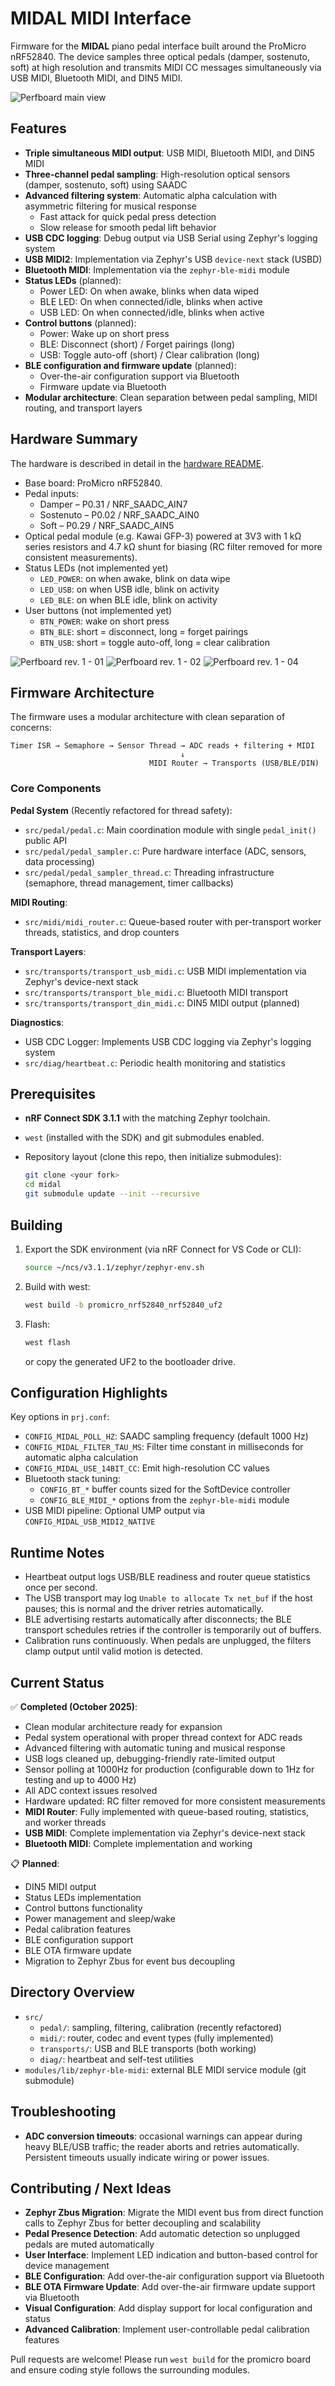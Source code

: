 # MIDAL MIDI Interface

Firmware for the **MIDAL** piano pedal interface built around the
ProMicro nRF52840. The device samples three optical pedals (damper,
sostenuto, soft) at high resolution and transmits MIDI CC messages simultaneously via USB MIDI, Bluetooth MIDI, and DIN5 MIDI.

![Perfboard main view](hardware/pics/perfboard-05.png)

## Features

- **Triple simultaneous MIDI output**: USB MIDI, Bluetooth MIDI, and DIN5 MIDI
- **Three-channel pedal sampling**: High-resolution optical sensors (damper, sostenuto, soft) using SAADC
- **Advanced filtering system**: Automatic alpha calculation with asymmetric filtering for musical response
  - Fast attack for quick pedal press detection
  - Slow release for smooth pedal lift behavior
- **USB CDC logging**: Debug output via USB Serial using Zephyr's logging system
- **USB MIDI2**: Implementation via Zephyr's USB `device-next` stack (USBD)
- **Bluetooth MIDI**: Implementation via the `zephyr-ble-midi` module
- **Status LEDs** (planned):
  - Power LED: On when awake, blinks when data wiped
  - BLE LED: On when connected/idle, blinks when active
  - USB LED: On when connected/idle, blinks when active
- **Control buttons** (planned):
  - Power: Wake up on short press
  - BLE: Disconnect (short) / Forget pairings (long)
  - USB: Toggle auto-off (short) / Clear calibration (long)
- **BLE configuration and firmware update** (planned):
  - Over-the-air configuration support via Bluetooth
  - Firmware update via Bluetooth
- **Modular architecture**: Clean separation between pedal sampling, MIDI routing, and transport layers

## Hardware Summary

The hardware is described in detail in the [hardware README](hardware/README.md).

- Base board: ProMicro nRF52840.
- Pedal inputs:
  - Damper – P0.31 / NRF_SAADC_AIN7
  - Sostenuto – P0.02 / NRF_SAADC_AIN0
  - Soft – P0.29 / NRF_SAADC_AIN5
- Optical pedal module (e.g. Kawai GFP-3) powered at 3V3 with 1 kΩ series
  resistors and 4.7 kΩ shunt for biasing (RC filter removed for more consistent measurements).
- Status LEDs (not implemented yet)
  - `LED_POWER`: on when awake, blink on data wipe
  - `LED_USB`: on when USB idle, blink on activity
  - `LED_BLE`: on when BLE idle, blink on activity
- User buttons (not implemented yet)
  - `BTN_POWER`: wake on short press
  - `BTN_BLE`: short = disconnect, long = forget pairings
  - `BTN_USB`: short = toggle auto-off, long = clear calibration

![Perfboard rev. 1 - 01](hardware/pics/perfboard-01.png)
![Perfboard rev. 1 - 02](hardware/pics/perfboard-02.png)
![Perfboard rev. 1 - 04](hardware/pics/perfboard-04.png)

## Firmware Architecture

The firmware uses a modular architecture with clean separation of concerns:

```
Timer ISR → Semaphore → Sensor Thread → ADC reads + filtering + MIDI
                                      ↓
                               MIDI Router → Transports (USB/BLE/DIN)
```

### Core Components

**Pedal System** (Recently refactored for thread safety):

- `src/pedal/pedal.c`: Main coordination module with single `pedal_init()` public API
- `src/pedal/pedal_sampler.c`: Pure hardware interface (ADC, sensors, data processing)
- `src/pedal/pedal_sampler_thread.c`: Threading infrastructure (semaphore, thread management, timer callbacks)

**MIDI Routing**:

- `src/midi/midi_router.c`: Queue-based router with per-transport worker threads, statistics, and drop counters

**Transport Layers**:

- `src/transports/transport_usb_midi.c`: USB MIDI implementation via Zephyr's device-next stack
- `src/transports/transport_ble_midi.c`: Bluetooth MIDI transport
- `src/transports/transport_din_midi.c`: DIN5 MIDI output (planned)

**Diagnostics**:

- USB CDC Logger: Implements USB CDC logging via Zephyr's logging system
- `src/diag/heartbeat.c`: Periodic health monitoring and statistics

## Prerequisites

- **nRF Connect SDK 3.1.1** with the matching Zephyr toolchain.
- `west` (installed with the SDK) and git submodules enabled.
- Repository layout (clone this repo, then initialize submodules):

  ```bash
  git clone <your fork>
  cd midal
  git submodule update --init --recursive
  ```

## Building

1. Export the SDK environment (via nRF Connect for VS Code or CLI):

   ```bash
   source ~/ncs/v3.1.1/zephyr/zephyr-env.sh
   ```

2. Build with west:

   ```bash
   west build -b promicro_nrf52840_nrf52840_uf2
   ```

3. Flash:

   ```bash
   west flash
   ```

   or copy the generated UF2 to the bootloader drive.

## Configuration Highlights

Key options in `prj.conf`:

- `CONFIG_MIDAL_POLL_HZ`: SAADC sampling frequency (default 1000 Hz)
- `CONFIG_MIDAL_FILTER_TAU_MS`: Filter time constant in milliseconds for automatic alpha calculation
- `CONFIG_MIDAL_USE_14BIT_CC`: Emit high-resolution CC values
- Bluetooth stack tuning:
  - `CONFIG_BT_*` buffer counts sized for the SoftDevice controller
  - `CONFIG_BLE_MIDI_*` options from the `zephyr-ble-midi` module
- USB MIDI pipeline: Optional UMP output via `CONFIG_MIDAL_USB_MIDI2_NATIVE`

## Runtime Notes

- Heartbeat output logs USB/BLE readiness and router queue statistics once
  per second.
- The USB transport may log `Unable to allocate Tx net_buf` if the host pauses;
  this is normal and the driver retries automatically.
- BLE advertising restarts automatically after disconnects; the BLE transport
  schedules retries if the controller is temporarily out of buffers.
- Calibration runs continuously. When pedals are unplugged, the filters clamp
  output until valid motion is detected.

## Current Status

✅ **Completed (October 2025)**:

- Clean modular architecture ready for expansion
- Pedal system operational with proper thread context for ADC reads
- Advanced filtering with automatic tuning and musical response
- USB logs cleaned up, debugging-friendly rate-limited output
- Sensor polling at 1000Hz for production (configurable down to 1Hz for testing and up to 4000 Hz)
- All ADC context issues resolved
- Hardware updated: RC filter removed for more consistent measurements
- **MIDI Router**: Fully implemented with queue-based routing, statistics, and worker threads
- **USB MIDI**: Complete implementation via Zephyr's device-next stack
- **Bluetooth MIDI**: Complete implementation and working

📋 **Planned**:

- DIN5 MIDI output
- Status LEDs implementation
- Control buttons functionality
- Power management and sleep/wake
- Pedal calibration features
- BLE configuration support
- BLE OTA firmware update
- Migration to Zephyr Zbus for event bus decoupling

## Directory Overview

- `src/`
  - `pedal/`: sampling, filtering, calibration (recently refactored)
  - `midi/`: router, codec and event types (fully implemented)
  - `transports/`: USB and BLE transports (both working)
  - `diag/`: heartbeat and self-test utilities
- `modules/lib/zephyr-ble-midi`: external BLE MIDI service module (git
  submodule)

## Troubleshooting

- **ADC conversion timeouts**: occasional warnings can appear during heavy
  BLE/USB traffic; the reader aborts and retries automatically. Persistent
  timeouts usually indicate wiring or power issues.

## Contributing / Next Ideas

- **Zephyr Zbus Migration**: Migrate the MIDI event bus from direct function calls to Zephyr Zbus for better decoupling and scalability
- **Pedal Presence Detection**: Add automatic detection so unplugged pedals are muted automatically
- **User Interface**: Implement LED indication and button-based control for device management
- **BLE Configuration**: Add over-the-air configuration support via Bluetooth
- **BLE OTA Firmware Update**: Add over-the-air firmware update support via Bluetooth
- **Visual Configuration**: Add display support for local configuration and status
- **Advanced Calibration**: Implement user-controllable pedal calibration features

Pull requests are welcome! Please run `west build` for the promicro board and
ensure coding style follows the surrounding modules.
